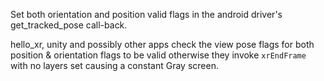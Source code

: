 Set both orientation and position valid flags in the android driver's get_tracked_pose call-back.

hello_xr, unity and possibly other apps check the view pose flags for both position & orientation flags to be valid otherwise they invoke `xrEndFrame` with no layers set causing a constant Gray screen.

